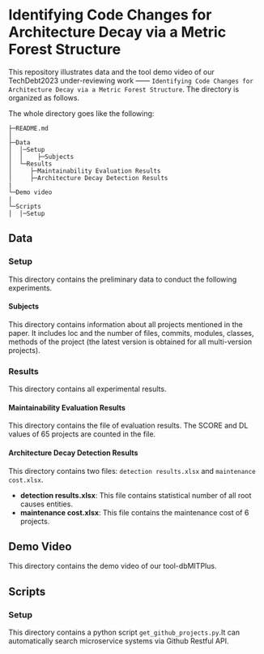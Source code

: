 # Identifying Code Changes for Architecture Decay via a Metric Forest Structure

This repository illustrates data and the tool demo video of our TechDebt2023 under-reviewing work —— `Identifying Code Changes for Architecture Decay via a Metric Forest Structure`. The directory is organized as follows.



The whole directory goes like the following:

```
├─README.md 
│	
├─Data     
│  │─Setup
│  │    ├─Subjects
│  └─Results
│     ├─Maintainability Evaluation Results    
│     ├─Architecture Decay Detection Results
|
└─Demo video      
|
└─Scripts 
│  │─Setup
```

  

## Data

### Setup

This directory contains the preliminary data to conduct the following experiments.

#### Subjects

This directory contains information about all projects mentioned in the paper. It includes loc and the number of files, commits, modules, classes, methods of the project (the latest version is obtained for all multi-version projects).

### Results

This directory contains all experimental results.

#### Maintainability Evaluation Results

This directory contains the file of evaluation results. The SCORE and DL values of 65 projects are counted in the file.

#### Architecture Decay Detection Results

This directory contains two files: `detection results.xlsx` and `maintenance cost.xlsx`.

- **detection results.xlsx**: This file contains statistical number of all root causes entities.
- **maintenance cost.xlsx**: This file contains the maintenance cost of 6 projects.

## Demo Video

This directory contains the demo video of our tool-dbMITPlus.

## Scripts

### Setup

This directory contains a python script `get_github_projects.py`.It can automatically search microservice systems via Github Restful API.
